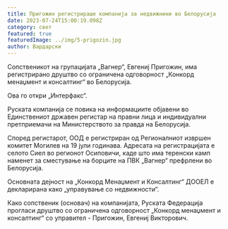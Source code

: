 ```yaml
---
title: Пригожин регистрираше компанија за недвижнини во Белорусија
date: 2023-07-24T15:00:19.098Z
category: свет
featured: true
featuredImage: ../img/5-prigozin.jpg
author: Вардарски
---
```

Сопственикот на групацијата „Вагнер“, Евгениј Пригожин, има регистрирано друштво со ограничена одговорност „Конкорд менаџмент и консалтинг“ во Белорусија.

Ова го откри „Интерфакс“.

Руската компанија се повика на информациите објавени во Единствениот државен регистар на правни лица и индивидуални претприемачи на Министерството за правда на Белорусија.

Според регистарот, ООД е регистриран од Регионалниот извршен комитет Могилев на 19 јули годинава. Адресата на регистрацијата е селото Сиел во регионот Осиповичи, каде што има теренски камп наменет за сместување на борците на ПВК „Вагнер“ префрлени во Белорусија.

Основната дејност на „Конкорд Менаџмент и Консалтинг“ ДООЕЛ е декларирана како „управување со недвижности“.

Како сопственик (основач) на компанијата, Руската Федерација прогласи друштво со ограничена одговорност „Конкорд менаџмент и консалтинг“ со управител - Пригожин, Евгениј Викторович.